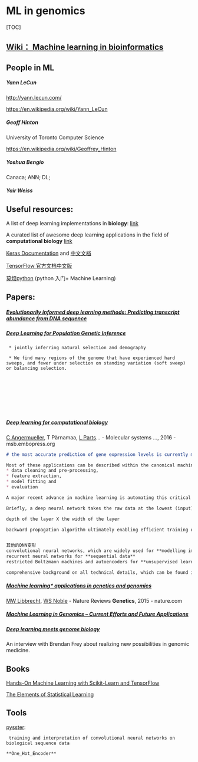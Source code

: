 # ML in genomics

[TOC]





## [Wiki： Machine learning in bioinformatics](https://en.wikipedia.org/wiki/Machine_learning_in_bioinformatics)





## People in ML

##### Yann LeCun

http://yann.lecun.com/

https://en.wikipedia.org/wiki/Yann_LeCun

##### Geoff Hinton

University of Toronto Computer Science

https://en.wikipedia.org/wiki/Geoffrey_Hinton

##### Yoshua Bengio

Canaca; ANN; DL;

##### Yair Weiss





## Useful resources:

A list of deep learning implementations in **biology**: [link](https://github.com/hussius/deeplearning-biology)

A curated list of awesome deep learning applications in the field of **computational biology** [link](https://github.com/gokceneraslan/awesome-deepbio)



[Keras Documentation](https://keras.io/) and [中文文档](https://keras-cn.readthedocs.io/en/latest/)

[TensorFlow 官方文档中文版](http://docs.pythontab.com/tensorflow/)

[莫烦python](https://morvanzhou.github.io/) (python 入门+ Machine Learning)



## Papers:

##### [Evolutionarily informed deep learning methods: Predicting transcript abundance from DNA sequence](https://www.biorxiv.org/content/early/2018/07/19/372367)



##### [Deep Learning for Population Genetic Inference](https://journals.plos.org/ploscompbiol/article?id=10.1371/journal.pcbi.1004845)

```
 * jointly inferring natural selection and demography
 
 * We find many regions of the genome that have experienced hard sweeps, and fewer under selection on standing variation (soft sweep) or balancing selection.
 
 
 
 
 
 
 
 
```

##### [Deep learning for computational biology](http://msb.embopress.org/content/12/7/878.abstract)

[C Angermueller](https://scholar.google.com/citations?user=OXZC0mQAAAAJ&hl=en&oi=sra), T Pärnamaa, [L Parts](https://scholar.google.com/citations?user=ktEf4ZUAAAAJ&hl=en&oi=sra)… - Molecular systems …, 2016 - msb.embopress.org

```markdown
# the most accurate prediction of gene expression levels is currently made from a broad set of epigenetic features using sparse linear models (Karlic et al, 2010; Cheng et al, 2011) or random forests (Li et al, 2015)

Most of these applications can be described within the canonical machine learning workflow, which involves four steps: 
* data cleaning and pre‐processing, 
* feature extraction, 
* model fitting and 
* evaluation 

A major recent advance in machine learning is automating this critical step by learning a suitable representation of the data with deep artificial neural networks

Briefly, a deep neural network takes the raw data at the lowest (input) layer and transforms them into increasingly abstract feature representations by successively combining outputs from the preceding layer in a data‐driven manner, encapsulating highly complicated functions in the process

depth of the layer X the width of the layer

backward propagation algorithm ultimately enabling efficient training of neural networks using stochastic gradient descent


其他的DNN变形
convolutional neural networks, which are widely used for **modelling images**
recurrent neural networks for **sequential data**
restricted Boltzmann machines and autoencoders for **unsupervised learning**

comprehensive background on all technical details, which can be found in the more specialized literature (Bengio, 2012; Bengio et al, 2013; Deng, 2014; Schmidhuber, 2015; Goodfellow et al, 2016). 
```



##### [*Machine learning** applications in **genetics** and **genomics**](https://www.nature.com/articles/nrg3920)

[MW Libbrecht](https://scholar.google.com/citations?user=O4SMk-sAAAAJ&hl=en&oi=sra), [WS Noble](https://scholar.google.com/citations?user=plt2_DsAAAAJ&hl=en&oi=sra) - Nature Reviews **Genetics**, 2015 - nature.com



##### [Machine Learning in Genomics – Current Efforts and Future Applications](https://www.techemergence.com/machine-learning-in-genomics-applications/)



##### [Deep learning meets genome biology](https://www.oreilly.com/ideas/deep-learning-meets-genome-biology)

An interview with Brendan Frey about realizing new possibilities in genomic medicine.



## Books

[Hands-On Machine Learning with Scikit-Learn and TensorFlow](https://www.amazon.com/Hands-Machine-Learning-Scikit-Learn-TensorFlow/dp/1491962291/ref=sr_1_3?ie=UTF8&qid=1537500797&sr=8-3&keywords=machine+learning&dpID=51%252BkYprYK1L&preST=_SX218_BO1,204,203,200_QL40_&dpSrc=srch)



[The Elements of Statistical Learning](https://www.amazon.com/Elements-Statistical-Learning-Prediction-Statistics/dp/0387848576/ref=sr_1_1?ie=UTF8&qid=1537500853&sr=8-1&keywords=the+elements+of+statistical+learning&dpID=41aQrQaPseL&preST=_SY291_BO1,204,203,200_QL40_&dpSrc=srch)



## Tools

[pysster](https://github.com/budach/pysster): 

	 training and interpretation of convolutional neural networks on biological sequence data

	**One_Hot_Encoder**



